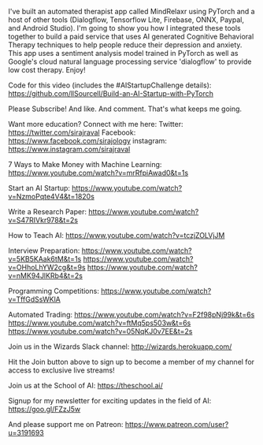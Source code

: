 I've built an automated therapist app called MindRelaxr using PyTorch and a host of other tools (Dialogflow, Tensorflow Lite, Firebase, ONNX, Paypal, and Android Studio). I'm going to show you how I integrated these tools together to build a paid service that uses AI generated Cognitive Behavioral Therapy techniques to help people reduce their depression and anxiety. This app uses a sentiment analysis model trained in PyTorch as well as Google's cloud natural language processing service 'dialogflow' to provide low cost therapy. Enjoy! 

Code for this video (includes the #AIStartupChallenge details): 
https://github.com/llSourcell/Build-an-AI-Startup-with-PyTorch

Please Subscribe! And like. And comment. That's what keeps me going. 

Want more education? Connect with me here:
Twitter: https://twitter.com/sirajraval
Facebook: https://www.facebook.com/sirajology
instagram: https://www.instagram.com/sirajraval

7 Ways to Make Money with Machine Learning:
https://www.youtube.com/watch?v=mrRfpiAwad0&t=1s

Start an AI Startup:
https://www.youtube.com/watch?v=NzmoPqte4V4&t=1820s

Write a Research Paper: 
https://www.youtube.com/watch?v=S47RIVkr978&t=2s

How to Teach AI:
https://www.youtube.com/watch?v=tczjZOLVjJM

Interview Preparation: 
https://www.youtube.com/watch?v=5KB5KAak6tM&t=1s
https://www.youtube.com/watch?v=OHhoLhYW2cg&t=9s
https://www.youtube.com/watch?v=nMK94JlKRb4&t=2s

Programming Competitions:
https://www.youtube.com/watch?v=TffGdSsWKlA

Automated Trading: 
https://www.youtube.com/watch?v=F2f98pNj99k&t=6s
https://www.youtube.com/watch?v=ftMq5ps503w&t=6s
https://www.youtube.com/watch?v=05NqKJ0v7EE&t=2s

Join us in the Wizards Slack channel:
http://wizards.herokuapp.com/

Hit the Join button above to sign up to become a member of my channel for access to exclusive live streams!

Join us at the School of AI:
https://theschool.ai/

Signup for my newsletter for exciting updates in the field of AI:
https://goo.gl/FZzJ5w

And please support me on Patreon:
https://www.patreon.com/user?u=3191693